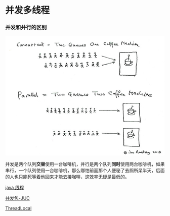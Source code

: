 # 并发多线程

### 并发和并行的区别

![](image/image__SxI2SEcWs.png)

并发是两个队列**交替**使用一台咖啡机，并行是两个队列**同时**使用两台咖啡机，如果串行，一个队列使用一台咖啡机，那么哪怕前面那个人便秘了去厕所呆半天，后面的人也只能死等着他回来才能去接咖啡，这效率无疑是最低的。

[java 线程](java%20线程/java%20线程.md "java 线程")

[并发包-JUC](并发包-JUC/并发包-JUC.md "并发包-JUC")

[ThreadLocal](ThreadLocal/ThreadLocal.md "ThreadLocal")
